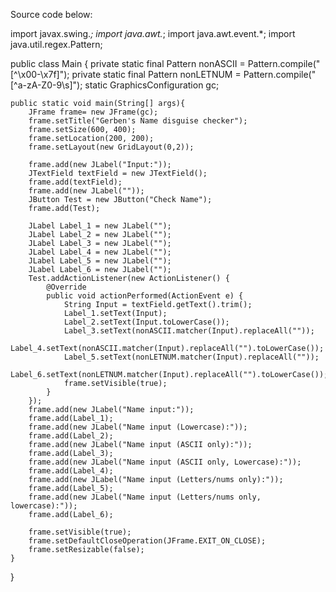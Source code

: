 Source code below:

import javax.swing.*;
import java.awt.*;
import java.awt.event.*;
import java.util.regex.Pattern;

public class Main {
    private static final Pattern nonASCII = Pattern.compile("[^\\x00-\\x7f]");
    private static final Pattern nonLETNUM = Pattern.compile("[^a-zA-Z0-9\\s]");
    static GraphicsConfiguration gc;

    public static void main(String[] args){
        JFrame frame= new JFrame(gc);
        frame.setTitle("Gerben's Name disguise checker");
        frame.setSize(600, 400);
        frame.setLocation(200, 200);
        frame.setLayout(new GridLayout(0,2));

        frame.add(new JLabel("Input:"));
        JTextField textField = new JTextField();
        frame.add(textField);
        frame.add(new JLabel(""));
        JButton Test = new JButton("Check Name");
        frame.add(Test);

        JLabel Label_1 = new JLabel("");
        JLabel Label_2 = new JLabel("");
        JLabel Label_3 = new JLabel("");
        JLabel Label_4 = new JLabel("");
        JLabel Label_5 = new JLabel("");
        JLabel Label_6 = new JLabel("");
        Test.addActionListener(new ActionListener() {
            @Override
            public void actionPerformed(ActionEvent e) {
                String Input = textField.getText().trim();
                Label_1.setText(Input);
                Label_2.setText(Input.toLowerCase());
                Label_3.setText(nonASCII.matcher(Input).replaceAll(""));
                Label_4.setText(nonASCII.matcher(Input).replaceAll("").toLowerCase());
                Label_5.setText(nonLETNUM.matcher(Input).replaceAll(""));
                Label_6.setText(nonLETNUM.matcher(Input).replaceAll("").toLowerCase());
                frame.setVisible(true);
            }
        });
        frame.add(new JLabel("Name input:"));
        frame.add(Label_1);
        frame.add(new JLabel("Name input (Lowercase):"));
        frame.add(Label_2);
        frame.add(new JLabel("Name input (ASCII only):"));
        frame.add(Label_3);
        frame.add(new JLabel("Name input (ASCII only, Lowercase):"));
        frame.add(Label_4);
        frame.add(new JLabel("Name input (Letters/nums only):"));
        frame.add(Label_5);
        frame.add(new JLabel("Name input (Letters/nums only, lowercase):"));
        frame.add(Label_6);

        frame.setVisible(true);
        frame.setDefaultCloseOperation(JFrame.EXIT_ON_CLOSE);
        frame.setResizable(false);
    }
}
